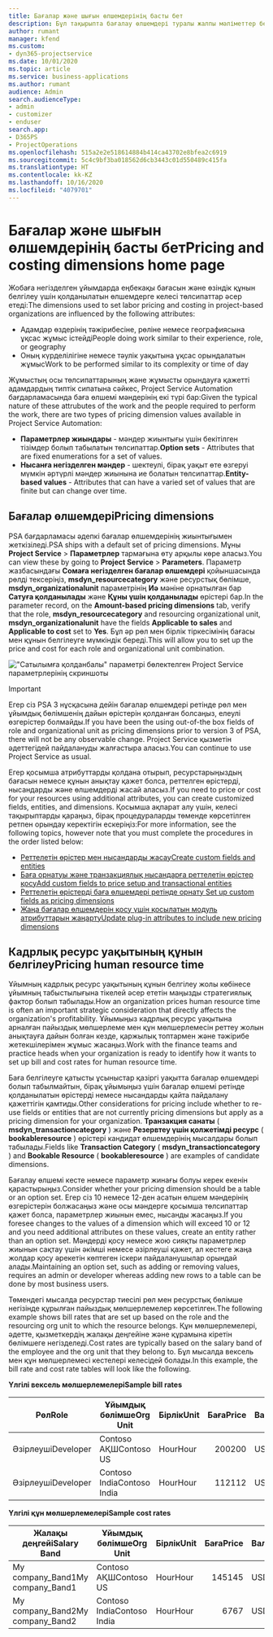 ```yaml
---
title: Бағалар және шығын өлшемдерінің басты бет
description: Бұл тақырыпта бағалау өлшемдері туралы жалпы мәліметтер беріледі.
author: rumant
manager: kfend
ms.custom:
- dyn365-projectservice
ms.date: 10/01/2020
ms.topic: article
ms.service: business-applications
ms.author: rumant
audience: Admin
search.audienceType:
- admin
- customizer
- enduser
search.app:
- D365PS
- ProjectOperations
ms.openlocfilehash: 515a2e2e518614884b414ca43702e8bfea2c6919
ms.sourcegitcommit: 5c4c9bf3ba018562d6cb3443c01d550489c415fa
ms.translationtype: HT
ms.contentlocale: kk-KZ
ms.lasthandoff: 10/16/2020
ms.locfileid: "4079701"
---
```

# <a name="pricing-and-costing-dimensions-home-page"></a><span data-ttu-id="ef665-103">Бағалар және шығын өлшемдерінің басты бет</span><span class="sxs-lookup"><span data-stu-id="ef665-103">Pricing and costing dimensions home page</span></span>

<span data-ttu-id="ef665-104">Жобаға негізделген ұйымдарда еңбекақы бағасын және өзіндік құнын белгілеу үшін қолданылатын өлшемдерге келесі төлсипаттар әсер етеді:</span><span class="sxs-lookup"><span data-stu-id="ef665-104">The dimensions used to set labor pricing and costing in project-based organizations are influenced by the following attributes:</span></span>

- <span data-ttu-id="ef665-105">Адамдар өздерінің тәжірибесіне, рөліне немесе географиясына ұқсас жұмыс істейді</span><span class="sxs-lookup"><span data-stu-id="ef665-105">People doing work similar to their experience, role, or geography</span></span>
- <span data-ttu-id="ef665-106">Оның күрделілігіне немесе тәулік уақытына ұқсас орындалатын жұмыс</span><span class="sxs-lookup"><span data-stu-id="ef665-106">Work to be performed similar to its complexity or time of day</span></span>

<span data-ttu-id="ef665-107">Жұмыстың осы төлсипаттарының және жұмысты орындауға қажетті адамдардың типтік сипатына сәйкес, Project Service Automation бағдарламасында баға өлшемі мәндерінің екі түрі бар:</span><span class="sxs-lookup"><span data-stu-id="ef665-107">Given the typical nature of these attrubutes of the work and the people required to perform the work, there are two types of pricing dimension values available in Project Service Automation:</span></span> 

- <span data-ttu-id="ef665-108">**Параметрлер жиындары** - мәндер жиынтығы үшін бекітілген тізімдер болып табылатын төлсипаттар.</span><span class="sxs-lookup"><span data-stu-id="ef665-108">**Option sets** - Attributes that are fixed enumerations for a set of values.</span></span>
- <span data-ttu-id="ef665-109">**Нысанға негізделген мәндер** - шектеулі, бірақ уақыт өте өзгеруі мүмкін әртүрлі мәндер жиынына ие болатын төлсипаттар.</span><span class="sxs-lookup"><span data-stu-id="ef665-109">**Entity-based values** - Attributes that can have a varied set of values that are finite but can change over time.</span></span>

## <a name="pricing-dimensions"></a><span data-ttu-id="ef665-110">Бағалар өлшемдері</span><span class="sxs-lookup"><span data-stu-id="ef665-110">Pricing dimensions</span></span>

<span data-ttu-id="ef665-111">PSA бағдарламасы әдепкі бағалар өлшемдерінің жиынтығымен жеткізіледі.</span><span class="sxs-lookup"><span data-stu-id="ef665-111">PSA ships with a default set of pricing dimensions.</span></span> <span data-ttu-id="ef665-112">Мұны **Project Service** > **Параметрлер** тармағына өту арқылы көре аласыз.</span><span class="sxs-lookup"><span data-stu-id="ef665-112">You can view these by going to **Project Service** > **Parameters**.</span></span> <span data-ttu-id="ef665-113">Параметр жазбасындағы **Сомаға негізделген бағалар өлшемдері** қойыншасында рөлді тексеріңіз, **msdyn_resourcecategory** және ресурстық бөлімше, **msdyn_organizationalunit** параметрінің **Иә** мәніне орнатылған бар **Сатуға қолданылады** және **Құны үшін қолданылады** өрістері бар.</span><span class="sxs-lookup"><span data-stu-id="ef665-113">In the parameter record, on the **Amount-based pricing dimensions** tab, verify that the role, **msdyn_resourcecategory** and resourcing organizational unit, **msdyn_organizationalunit** have the fields **Applicable to sales** and **Applicable to cost** set to **Yes**.</span></span> <span data-ttu-id="ef665-114">Бұл әр рөл мен бірлік тіркесімінің бағасы мен құнын белгілеуге мүмкіндік береді.</span><span class="sxs-lookup"><span data-stu-id="ef665-114">This will allow you to set up the price and cost for each role and organizational unit combination.</span></span>

!["Сатылымға қолданбалы" параметрі бөлектелген Project Service параметрлерінің скриншоты](media/PS-OOB-parameters.png)

> [!IMPORTANT]
> <span data-ttu-id="ef665-116">Егер сіз PSA 3 нұсқасына дейін бағалар өлшемдері ретінде рөл мен ұйымдық бөлімшенің дайын өрістерін қолданған болсаңыз, елеулі өзгерістер болмайды.</span><span class="sxs-lookup"><span data-stu-id="ef665-116">If you have been the using out-of-the box fields of role and organizational unit as pricing dimensions prior to version 3 of PSA, there will not be any observable change.</span></span> <span data-ttu-id="ef665-117">Project Service қызметін әдеттегідей пайдалануды жалғастыра аласыз.</span><span class="sxs-lookup"><span data-stu-id="ef665-117">You can continue to use Project Service as usual.</span></span> 

<span data-ttu-id="ef665-118">Егер қосымша атрибуттарды қолдана отырып, ресурстарыңыздың бағасын немесе құнын анықтау қажет болса, реттелген өрістерді, нысандарды және өлшемдерді жасай аласыз.</span><span class="sxs-lookup"><span data-stu-id="ef665-118">If you need to price or cost for your resources using additional attributes, you can create customized fields, entities, and dimensions.</span></span> <span data-ttu-id="ef665-119">Қосымша ақпарат алу үшін, келесі тақырыптарды қараңыз, бірақ процедураларды төменде көрсетілген ретпен орындау керектігін ескеріңіз:</span><span class="sxs-lookup"><span data-stu-id="ef665-119">For more information, see the following topics, however note that you must complete the procedures in the order listed below:</span></span>

- [<span data-ttu-id="ef665-120">Реттелетін өрістер мен нысандарды жасау</span><span class="sxs-lookup"><span data-stu-id="ef665-120">Create custom fields and entities</span></span>](create-custom-fields-entities.md)
- [<span data-ttu-id="ef665-121">Баға орнатуы және транзакциялық нысандарға реттелетін өрістер қосу</span><span class="sxs-lookup"><span data-stu-id="ef665-121">Add custom fields to price setup and transactional entities</span></span>](field-references.md)
- [<span data-ttu-id="ef665-122">Реттелетін өрістерді баға өлшемдері ретінде орнату </span><span class="sxs-lookup"><span data-stu-id="ef665-122">Set up custom fields as pricing dimensions</span></span>](set-up-pricing-dimensions.md)
- [<span data-ttu-id="ef665-123">Жаңа бағалар өлшемдерін қосу үшін қосылатын модуль атрибуттарын жаңарту</span><span class="sxs-lookup"><span data-stu-id="ef665-123">Update plug-in attributes to include new pricing dimensions</span></span>](update-plug-in-attributes.md)

## <a name="pricing-human-resource-time"></a><span data-ttu-id="ef665-124">Кадрлық ресурс уақытының құнын белгілеу</span><span class="sxs-lookup"><span data-stu-id="ef665-124">Pricing human resource time</span></span>
<span data-ttu-id="ef665-125">Ұйымның кадрлық ресурс уақытының құнын белгілеу жолы көбінесе ұйымның табыстылығына тікелей әсер ететін маңызды стратегиялық фактор болып табылады.</span><span class="sxs-lookup"><span data-stu-id="ef665-125">How an organization prices human resource time is often an important strategic consideration that directly affects the organization's profitability.</span></span> <span data-ttu-id="ef665-126">Ұйымыңыз кадрлық ресурс уақытына арналған пайыздық мөлшерлеме мен құн мөлшерлемесін реттеу жолын анықтауға дайын болған кезде, қаржылық топтармен және тәжірибе жетекшілерімен жұмыс жасаңыз.</span><span class="sxs-lookup"><span data-stu-id="ef665-126">Work with the finance teams and practice heads when your organization is ready to identify how it wants to set up bill and cost rates for human resource time.</span></span>

<span data-ttu-id="ef665-127">Баға белгілеуге қатысты ұсыныстар қазіргі уақытта бағалар өлшемдері болып табылмайтын, бірақ ұйымыңыз үшін бағалар өлшемі ретінде қолданылатын өрістерді немесе нысандарды қайта пайдалану қажеттігін қамтиды.</span><span class="sxs-lookup"><span data-stu-id="ef665-127">Other considerations for pricing include whether to re-use fields or entities that are not currently pricing dimensions but apply as a pricing dimension for your organization.</span></span> <span data-ttu-id="ef665-128">**Транзакция санаты** ( **msdyn_transactioncategory** ) және **Резервтеу үшін қолжетімді ресурс** ( **bookableresource** ) өрістері кандидат өлшемдерінің мысалдары болып табылады.</span><span class="sxs-lookup"><span data-stu-id="ef665-128">Fields like **Transaction Category** ( **msdyn_transactioncategory** ) and **Bookable Resource** ( **bookableresource** ) are examples of candidate dimensions.</span></span> 

<span data-ttu-id="ef665-129">Бағалау өлшемі кесте немесе параметр жинағы болуы керек екенін қарастырыңыз.</span><span class="sxs-lookup"><span data-stu-id="ef665-129">Consider whether your pricing dimension should be a table or an option set.</span></span> <span data-ttu-id="ef665-130">Егер сіз 10 немесе 12-ден асатын өлшем мәндерінің өзгерістерін болжасаңыз және осы мәндерге қосымша төлсипаттар қажет болса, параметрлер жиынын емес, нысанды жасаңыз.</span><span class="sxs-lookup"><span data-stu-id="ef665-130">If you foresee changes to the values of a dimension which will exceed 10 or 12 and you need additional attributes on these values, create an entity rather than an option set.</span></span> <span data-ttu-id="ef665-131">Мәндерді қосу немесе жою сияқты параметрлер жиынын сақтау үшін әкімші немесе әзірлеуші қажет, ал кестеге жаңа жолдар қосу әрекетін көптеген іскери пайдаланушылар орындай алады.</span><span class="sxs-lookup"><span data-stu-id="ef665-131">Maintaining an option set, such as adding or removing values, requires an admin or developer whereas adding new rows to a table can be done by most business users.</span></span>

<span data-ttu-id="ef665-132">Төмендегі мысалда ресурстар тиесілі рөл мен ресурстық бөлімше негізінде құрылған пайыздық мөлшерлемелер көрсетілген.</span><span class="sxs-lookup"><span data-stu-id="ef665-132">The following example shows bill rates that are set up based on the role and the resourcing org unit to which the resource belongs.</span></span> <span data-ttu-id="ef665-133">Құн мөлшерлемелері, әдетте, қызметкердің жалақы деңгейіне және құрамына кіретін бөлімшеге негізделеді.</span><span class="sxs-lookup"><span data-stu-id="ef665-133">Cost rates are typically based on the salary band of the employee and the org unit that they belong to.</span></span> <span data-ttu-id="ef665-134">Бұл мысалда вексель мен құн мөлшерлемесі кестелері келесідей болады.</span><span class="sxs-lookup"><span data-stu-id="ef665-134">In this example, the bill rate and cost rate tables will look like the following.</span></span>

<span data-ttu-id="ef665-135">**Үлгілі вексель мөлшерлемелері**</span><span class="sxs-lookup"><span data-stu-id="ef665-135">**Sample bill rates**</span></span>

| <span data-ttu-id="ef665-136">Рөл</span><span class="sxs-lookup"><span data-stu-id="ef665-136">Role</span></span>        | <span data-ttu-id="ef665-137">Ұйымдық бөлімше</span><span class="sxs-lookup"><span data-stu-id="ef665-137">Org Unit</span></span>    |<span data-ttu-id="ef665-138">Бірлік</span><span class="sxs-lookup"><span data-stu-id="ef665-138">Unit</span></span>      |<span data-ttu-id="ef665-139">Баға</span><span class="sxs-lookup"><span data-stu-id="ef665-139">Price</span></span>      |<span data-ttu-id="ef665-140">Валюта</span><span class="sxs-lookup"><span data-stu-id="ef665-140">Currency</span></span>  |
| ------------|-------------|----------|----------:|----------|
| <span data-ttu-id="ef665-141">Әзірлеуші</span><span class="sxs-lookup"><span data-stu-id="ef665-141">Developer</span></span>   | <span data-ttu-id="ef665-142">Contoso АҚШ</span><span class="sxs-lookup"><span data-stu-id="ef665-142">Contoso US</span></span>  |<span data-ttu-id="ef665-143">Hour</span><span class="sxs-lookup"><span data-stu-id="ef665-143">Hour</span></span> | <span data-ttu-id="ef665-144">200</span><span class="sxs-lookup"><span data-stu-id="ef665-144">200</span></span>|<span data-ttu-id="ef665-145">USD</span><span class="sxs-lookup"><span data-stu-id="ef665-145">USD</span></span>     |
| <span data-ttu-id="ef665-146">Әзірлеуші</span><span class="sxs-lookup"><span data-stu-id="ef665-146">Developer</span></span>   | <span data-ttu-id="ef665-147">Contoso India</span><span class="sxs-lookup"><span data-stu-id="ef665-147">Contoso India</span></span> |<span data-ttu-id="ef665-148">Hour</span><span class="sxs-lookup"><span data-stu-id="ef665-148">Hour</span></span>|   <span data-ttu-id="ef665-149">112</span><span class="sxs-lookup"><span data-stu-id="ef665-149">112</span></span>|<span data-ttu-id="ef665-150">USD</span><span class="sxs-lookup"><span data-stu-id="ef665-150">USD</span></span>     |


<span data-ttu-id="ef665-151">**Үлгілі құн мөлшерлемелері**</span><span class="sxs-lookup"><span data-stu-id="ef665-151">**Sample cost rates**</span></span>

| <span data-ttu-id="ef665-152">Жалақы деңгейі</span><span class="sxs-lookup"><span data-stu-id="ef665-152">Salary Band</span></span>     | <span data-ttu-id="ef665-153">Ұйымдық бөлімше</span><span class="sxs-lookup"><span data-stu-id="ef665-153">Org Unit</span></span>    |<span data-ttu-id="ef665-154">Бірлік</span><span class="sxs-lookup"><span data-stu-id="ef665-154">Unit</span></span>      |<span data-ttu-id="ef665-155">Баға</span><span class="sxs-lookup"><span data-stu-id="ef665-155">Price</span></span>      |<span data-ttu-id="ef665-156">Валюта</span><span class="sxs-lookup"><span data-stu-id="ef665-156">Currency</span></span>  |
| ----------------|-------------|----------|----------:|----------|
| <span data-ttu-id="ef665-157">My company_Band1</span><span class="sxs-lookup"><span data-stu-id="ef665-157">My company_Band1</span></span> | <span data-ttu-id="ef665-158">Contoso АҚШ</span><span class="sxs-lookup"><span data-stu-id="ef665-158">Contoso US</span></span>  |<span data-ttu-id="ef665-159">Hour</span><span class="sxs-lookup"><span data-stu-id="ef665-159">Hour</span></span> | <span data-ttu-id="ef665-160">145</span><span class="sxs-lookup"><span data-stu-id="ef665-160">145</span></span>|<span data-ttu-id="ef665-161">USD</span><span class="sxs-lookup"><span data-stu-id="ef665-161">USD</span></span>     |
| <span data-ttu-id="ef665-162">My company_Band2</span><span class="sxs-lookup"><span data-stu-id="ef665-162">My company_Band2</span></span> | <span data-ttu-id="ef665-163">Contoso India</span><span class="sxs-lookup"><span data-stu-id="ef665-163">Contoso India</span></span> |<span data-ttu-id="ef665-164">Hour</span><span class="sxs-lookup"><span data-stu-id="ef665-164">Hour</span></span>|   <span data-ttu-id="ef665-165">67</span><span class="sxs-lookup"><span data-stu-id="ef665-165">67</span></span>|<span data-ttu-id="ef665-166">USD</span><span class="sxs-lookup"><span data-stu-id="ef665-166">USD</span></span>     |
